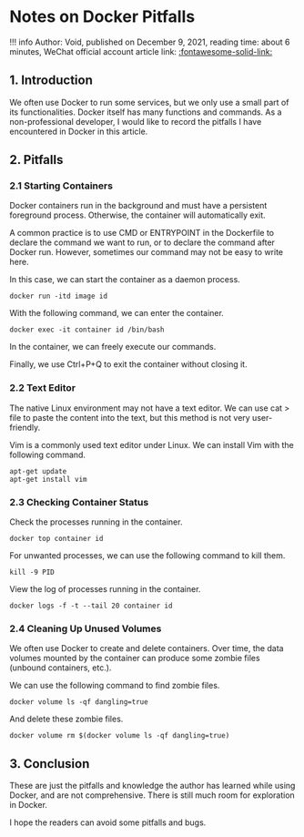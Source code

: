 # Notes on Docker Pitfalls

!!! info
    Author: Void, published on December 9, 2021, reading time: about 6 minutes, WeChat official account article link: [:fontawesome-solid-link:]()

## 1. Introduction

We often use Docker to run some services, but we only use a small part of its functionalities. Docker itself has many functions and commands. As a non-professional developer, I would like to record the pitfalls I have encountered in Docker in this article.

## 2. Pitfalls

### 2.1 Starting Containers

Docker containers run in the background and must have a persistent foreground process. Otherwise, the container will automatically exit.

A common practice is to use CMD or ENTRYPOINT in the Dockerfile to declare the command we want to run, or to declare the command after Docker run. However, sometimes our command may not be easy to write here.

In this case, we can start the container as a daemon process.

```shell
docker run -itd image id
```

With the following command, we can enter the container.

```shell
docker exec -it container id /bin/bash
```

In the container, we can freely execute our commands.

Finally, we use Ctrl+P+Q to exit the container without closing it.


### 2.2 Text Editor

The native Linux environment may not have a text editor. We can use cat > file to paste the content into the text, but this method is not very user-friendly.

Vim is a commonly used text editor under Linux. We can install Vim with the following command.

```shell
apt-get update
apt-get install vim
```

### 2.3 Checking Container Status

Check the processes running in the container.

```shell
docker top container id
```

For unwanted processes, we can use the following command to kill them.

```shell
kill -9 PID
```

View the log of processes running in the container.

```shell
docker logs -f -t --tail 20 container id
```

### 2.4 Cleaning Up Unused Volumes

We often use Docker to create and delete containers. Over time, the data volumes mounted by the container can produce some zombie files (unbound containers, etc.).

We can use the following command to find zombie files.

```shell
docker volume ls -qf dangling=true
```

And delete these zombie files.

```shell
docker volume rm $(docker volume ls -qf dangling=true)
```

## 3. Conclusion

These are just the pitfalls and knowledge the author has learned while using Docker, and are not comprehensive. There is still much room for exploration in Docker.

I hope the readers can avoid some pitfalls and bugs.